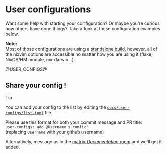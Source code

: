 # User configurations

Want some help with starting your configuration?
Or maybe you're curious how others have done things?
Take a look at these configuration examples below.

<!-- TODO: add info about `kickstart.nixvim` -->

**Note:**\
Most of those configurations are using a [standalone build](../platforms/standalone.html), however,
all of the nixvim options are accessible no matter how you are using it (flake, NixOS/HM module, nix-darwin...).

@USER_CONFIGS@

## Share your config !

> [!TIP]
> You can add your config to the list by editing the [`docs/user-configs/list.toml`] file.

Please use this format for both your commit message and PR title: \
`user-configs: add @Username's config"` \
(replacing `Username` with your github username)

Alternatively, message us in the [matrix _Documentation_ room] and we'll get it added.

[`docs/user-configs/list.toml`]: https://github.com/nix-community/nixvim/blob/main/docs/user-configs/list.toml
[matrix _Documentation_ room]: https://matrix.to/#/#nixvim-documentation:matrix.org


